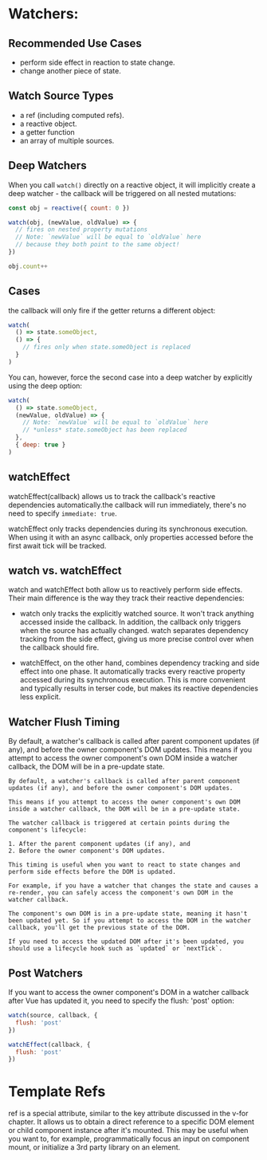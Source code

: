 # Watchers: 

## Recommended Use Cases
- perform side effect in reaction to state change.
- change another piece of state.

## Watch Source Types
- a ref (including computed refs).
- a reactive object.
- a getter function
- an array of multiple sources.

## Deep Watchers
When you call `watch()` directly on a reactive object, it will implicitly create a deep watcher - the callback will be triggered on all nested mutations:
```javascript
const obj = reactive({ count: 0 })

watch(obj, (newValue, oldValue) => {
  // fires on nested property mutations
  // Note: `newValue` will be equal to `oldValue` here
  // because they both point to the same object!
})

obj.count++
```

## Cases

the callback will only fire if the getter returns a different object:
```javascript
watch(
  () => state.someObject,
  () => {
    // fires only when state.someObject is replaced
  }
)
```
You can, however, force the second case into a deep watcher by explicitly using the deep option:
```js
watch(
  () => state.someObject,
  (newValue, oldValue) => {
    // Note: `newValue` will be equal to `oldValue` here
    // *unless* state.someObject has been replaced
  },
  { deep: true }
)
```

## watchEffect

watchEffect(callback) allows us to track the callback's reactive dependencies automatically.the callback will run immediately, there's no need to specify `immediate: true`.

watchEffect only tracks dependencies during its synchronous execution. When using it with an async callback, only properties accessed before the first await tick will be tracked.

## watch vs. watchEffect​
watch and watchEffect both allow us to reactively perform side effects. Their main difference is the way they track their reactive dependencies:

- watch only tracks the explicitly watched source. It won't track anything accessed inside the callback. In addition, the callback only triggers when the source has actually changed. watch separates dependency tracking from the side effect, giving us more precise control over when the callback should fire.

- watchEffect, on the other hand, combines dependency tracking and side effect into one phase. It automatically tracks every reactive property accessed during its synchronous execution. This is more convenient and typically results in terser code, but makes its reactive dependencies less explicit.

## Watcher Flush Timing

By default, a watcher's callback is called after parent component updates (if any), and before the owner component's DOM updates. This means if you attempt to access the owner component's own DOM inside a watcher callback, the DOM will be in a pre-update state.

```
By default, a watcher's callback is called after parent component updates (if any), and before the owner component's DOM updates.

This means if you attempt to access the owner component's own DOM inside a watcher callback, the DOM will be in a pre-update state.

The watcher callback is triggered at certain points during the component's lifecycle:

1. After the parent component updates (if any), and
2. Before the owner component's DOM updates.

This timing is useful when you want to react to state changes and perform side effects before the DOM is updated.

For example, if you have a watcher that changes the state and causes a re-render, you can safely access the component's own DOM in the watcher callback.

The component's own DOM is in a pre-update state, meaning it hasn't been updated yet. So if you attempt to access the DOM in the watcher callback, you'll get the previous state of the DOM.

If you need to access the updated DOM after it's been updated, you should use a lifecycle hook such as `updated` or `nextTick`.
```

## Post Watchers

If you want to access the owner component's DOM in a watcher callback after Vue has updated it, you need to specify the flush: 'post' option:
```js
watch(source, callback, {
  flush: 'post'
})

watchEffect(callback, {
  flush: 'post'
})
```

# Template Refs
ref is a special attribute, similar to the key attribute discussed in the v-for chapter. It allows us to obtain a direct reference to a specific DOM element or child component instance after it's mounted. This may be useful when you want to, for example, programmatically focus an input on component mount, or initialize a 3rd party library on an element.